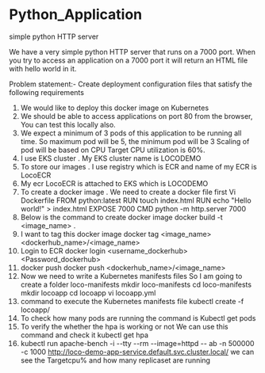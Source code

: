 # Python_Application
simple python HTTP server

We have a very simple python HTTP server that runs on a 7000 port.
When you try to access an application on a 7000 port it will return an HTML file with hello world in it.

Problem statement:-
Create deployment configuration files that satisfy the following requirements

1. We would like to deploy this docker image on Kubernetes
2. We should be able to access applications on port 80 from the browser, You can test this locally also.
3. We expect a minimum of 3 pods of this application to be running all time.
        So maximum pod will be 5, the minimum pod will be 3
        Scaling of pod will be based on CPU
        Target CPU utilization is 60%.
4. I use EKS cluster . My EKS cluster name is LOCODEMO
5. To store our images . I use registry which is ECR and name of my ECR is LocoECR
6. My ecr LocoECR is attached to  EKS which is LOCODEMO
7. To create a docker image . We need to create a docker file first Vi Dockerfile
        FROM python:latest
        RUN touch index.html
        RUN echo "Hello world!" > index.html
        EXPOSE 7000
        CMD python -m http.server 7000
8. Below is the command to create docker image 
        docker build  -t <image_name> .
9. I want to tag this docker image
        docker tag <image_name> <dockerhub_name>/<image_name>
10. Login to ECR
        docker login
        <username_dockerhub>
        <Password_dockerhub>
11. docker push
        docker push <dockerhub_name>/<image_name>
12. Now we need to write a Kubernetes manifests files
      So I am going to create a folder loco-manifests
        mkdir   loco-manifests
        cd  loco-manifests
        mkdir locoapp
        cd locoapp
        vi locoapp.yml
13. command to execute the Kubernetes manifests file 
        kubectl create -f locoapp/
14. To check how many pods are running the command is 
        Kubectl get pods
15. To verify the whether the hpa is working or not We can use this command and check it
        kubectl get hpa
16. kubectl run apache-bench -i --tty --rm --image=httpd -- ab -n 500000 -c 1000 http://loco-demo-app-service.default.svc.cluster.local/
    we can see the Targetcpu% and how many replicaset are running